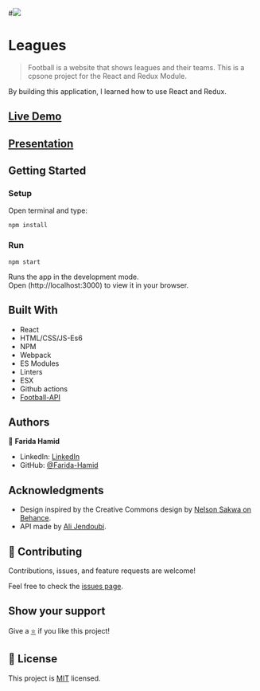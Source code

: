 #![](https://img.shields.io/badge/Microverse-blueviolet)

# Leagues

>Football is a website that shows leagues and their teams. This is a cpsone project for the React and Redux Module.

By building this application, I learned how to use React and Redux.

## [Live Demo](https://Farida-Hamid.github.io/Football-Capstone)

## [Presentation](https://www.loom.com/share/78d25ca9625641e784a438a9b0c3b036)

## Getting Started

### Setup
Open terminal and type:

`npm install`

### Run
`npm start`

Runs the app in the development mode.\
Open (http://localhost:3000) to view it in your browser.

## Built With

- React
- HTML/CSS/JS-Es6
- NPM
- Webpack
- ES Modules
- Linters
- ESX
- Github actions
- [Football-API](https://github.com/ichala/football-api-microverse)

## Authors

👤 **Farida Hamid**

- LinkedIn: [LinkedIn](https://linkedin.com/in/farida-hamid)
- GitHub: [@Farida-Hamid](https://github.com/Farida-Hamid)

## Acknowledgments
- Design inspired by the Creative Commons design by [Nelson Sakwa on Behance](https://www.behance.net/gallery/31579789/Ballhead-App-(Free-PSDs)).
- API made by [Ali Jendoubi](https://github.com/ichala).

## 🤝 Contributing

Contributions, issues, and feature requests are welcome!

Feel free to check the [issues page](https://github.com/Farida-Hamid/todo-list/issues).

## Show your support

Give a [⭐️](https://github.com/Farida-Hamid/todo-list) if you like this project!

## 📝 License

This project is [MIT](LICENSE) licensed.
